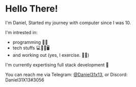 # Hello There!
I'm Daniel, Started my journey with computer since I was 10.

I'm intrested in:
- programming 👨‍💻 
- tech stuffs 💻📡📱🖥 
- and working out (yes, I exercise. 🦾😎)

I'm currently expertising full stack development 🚀

You can reach me via Telegram: [@Daniel31x13](https://t.me/Daniel31X13), or Discord: Daniel31X13#3056
